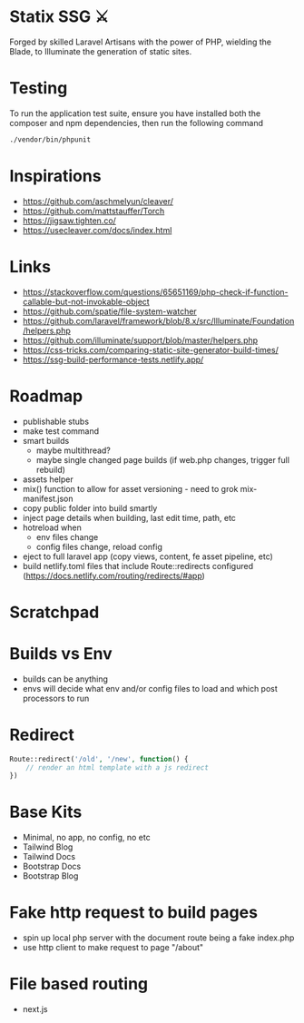 # Statix SSG ⚔

Forged by skilled Laravel Artisans with the power of PHP, wielding the Blade, to Illuminate the generation of static sites.

# Testing

To run the application test suite, ensure you have installed both the composer and npm dependencies, then run the following command

```bash
./vendor/bin/phpunit
```

# Inspirations

- https://github.com/aschmelyun/cleaver/
- https://github.com/mattstauffer/Torch
- https://jigsaw.tighten.co/
- https://usecleaver.com/docs/index.html

# Links

- https://stackoverflow.com/questions/65651169/php-check-if-function-callable-but-not-invokable-object
- https://github.com/spatie/file-system-watcher
- https://github.com/laravel/framework/blob/8.x/src/Illuminate/Foundation/helpers.php
- https://github.com/illuminate/support/blob/master/helpers.php
- https://css-tricks.com/comparing-static-site-generator-build-times/
- https://ssg-build-performance-tests.netlify.app/

# Roadmap

- publishable stubs
- make test command
- smart builds
    - maybe multithread?
    - maybe single changed page builds (if web.php changes, trigger full rebuild)
- assets helper
- mix() function to allow for asset versioning - need to grok mix-manifest.json
- copy public folder into build smartly
- inject page details when building, last edit time, path, etc
- hotreload when 
    - env files change
    - config files change, reload config
- eject to full laravel app (copy views, content, fe asset pipeline, etc)
- build netlify.toml files that include Route::redirects configured (https://docs.netlify.com/routing/redirects/#app)

# Scratchpad

# Builds vs Env

- builds can be anything
- envs will decide what env and/or config files to load and which post processors to run

# Redirect

```php
Route::redirect('/old', '/new', function() {
    // render an html template with a js redirect
})
```

# Base Kits

- Minimal, no app, no config, no etc
- Tailwind Blog
- Tailwind Docs
- Bootstrap Docs
- Bootstrap Blog

# Fake http request to build pages

- spin up local php server with the document route being a fake index.php
- use http client to make request to page "/about"

# File based routing
- next.js